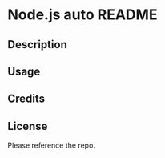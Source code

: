 # Node.js auto README

## Description


## Usage


## Credits


## License
Please reference the repo.


